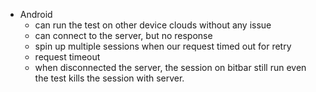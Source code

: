 - Android
  - can run the test on other device clouds without any issue
  - can connect to the server, but no response
  - spin up multiple sessions when our request timed out for retry
  - request timeout
  - when disconnected the server, the session on bitbar still run even the test kills the session with server.